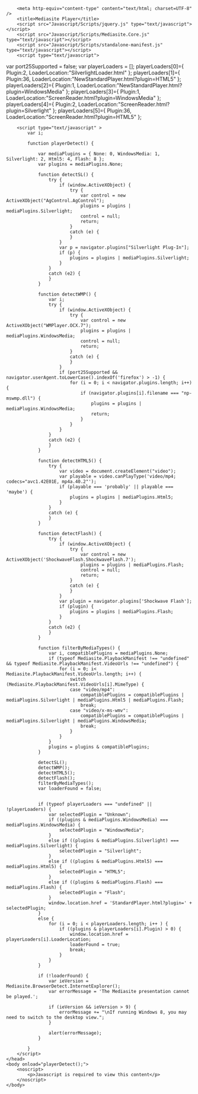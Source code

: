 <!DOCTYPE html PUBLIC "-//W3C//DTD XHTML 1.0 Transitional//EN" "http://www.w3.org/TR/xhtml1/DTD/xhtml1-transitional.dtd">

<html xmlns="http://www.w3.org/1999/xhtml" >
    <head>
        
        <meta http-equiv="content-type" content="text/html; charset=UTF-8" />
        <title>Mediasite Player</title>
        <script src="Javascript/Scripts/jquery.js" type="text/javascript"></script>
        <script src="Javascript/Scripts/Mediasite.Core.js" type="text/javascript"></script>
        <script src="Javascript/Scripts/standalone-manifest.js" type="text/javascript"></script>
        <script type="text/javascript">
var port25Supported = false;
var playerLoaders = [];
playerLoaders[0]={ Plugin:2, LoaderLocation:"SilverlightLoader.html" };
playerLoaders[1]={ Plugin:36, LoaderLocation:"NewStandardPlayer.html?plugin=HTML5" };
playerLoaders[2]={ Plugin:1, LoaderLocation:"NewStandardPlayer.html?plugin=WindowsMedia" };
playerLoaders[3]={ Plugin:1, LoaderLocation:"ScreenReader.html?plugin=WindowsMedia" };
playerLoaders[4]={ Plugin:2, LoaderLocation:"ScreenReader.html?plugin=Silverlight" };
playerLoaders[5]={ Plugin:36, LoaderLocation:"ScreenReader.html?plugin=HTML5" };
</script>


        <script type="text/javascript" >
            var i;

            function playerDetect() {

                var mediaPlugins = { None: 0, WindowsMedia: 1, Silverlight: 2, Html5: 4, Flash: 8 };
                var plugins = mediaPlugins.None;

                function detectSL() {
                    try {
                        if (window.ActiveXObject) {
                            try {
                                var control = new ActiveXObject("AgControl.AgControl");
                                plugins = plugins | mediaPlugins.Silverlight;
                                control = null;
                                return;
                            }
                            catch (e) {
                            }
                        }
                        var p = navigator.plugins["Silverlight Plug-In"];
                        if (p) {
                            plugins = plugins | mediaPlugins.Silverlight;
                        }
                    }
                    catch (e2) {
                    }
                }

                function detectWMP() {
                    var i;
                    try {
                        if (window.ActiveXObject) {
                            try {
                                var control = new ActiveXObject("WMPlayer.OCX.7");
                                plugins = plugins | mediaPlugins.WindowsMedia;
                                control = null;
                                return;
                            }
                            catch (e) {
                            }
                        }
                        if (port25Supported && navigator.userAgent.toLowerCase().indexOf('firefox') > -1) {
                            for (i = 0; i < navigator.plugins.length; i++) {
                                if (navigator.plugins[i].filename === "np-mswmp.dll") {
                                    plugins = plugins | mediaPlugins.WindowsMedia;
                                    return;
                                }
                            }
                        }
                    }
                    catch (e2) {
                    }
                }

                function detectHTML5() {
                    try {
                        var video = document.createElement("video");
                        var playable = video.canPlayType('video/mp4; codecs="avc1.42E01E, mp4a.40.2"');
                        if (playable === 'probably' || playable === 'maybe') {
                            plugins = plugins | mediaPlugins.Html5;
                        }
                    }
                    catch (e) {
                    }
                }

                function detectFlash() {
                    try {
                        if (window.ActiveXObject) {
                            try {
                                var control = new ActiveXObject('ShockwaveFlash.ShockwaveFlash.7');
                                plugins = plugins | mediaPlugins.Flash;
                                control = null;
                                return;
                            }
                            catch (e) {
                            }
                        }
                        var plugin = navigator.plugins['Shockwave Flash'];
                        if (plugin) {
                            plugins = plugins | mediaPlugins.Flash;
                        }
                    }
                    catch (e2) {
                    }
                }

                function filterByMediaTypes() {
                    var i, compatiblePlugins = mediaPlugins.None;
                    if (typeof Mediasite.PlaybackManifest !== "undefined" && typeof Mediasite.PlaybackManifest.VideoUrls !== "undefined") {
                        for (i = 0; i< Mediasite.PlaybackManifest.VideoUrls.length; i++) {
                            switch (Mediasite.PlaybackManifest.VideoUrls[i].MimeType) {
                            case "video/mp4":
                                compatiblePlugins = compatiblePlugins | mediaPlugins.Silverlight | mediaPlugins.Html5 | mediaPlugins.Flash;
                                break;
                            case "video/x-ms-wmv":
                                compatiblePlugins = compatiblePlugins | mediaPlugins.Silverlight | mediaPlugins.WindowsMedia;
                                break;
                            }
                        }
                    }
                    plugins = plugins & compatiblePlugins;
                }

                detectSL();
                detectWMP();
                detectHTML5();
                detectFlash();
                filterByMediaTypes();
                var loaderFound = false;


                if (typeof playerLoaders === "undefined" || !playerLoaders) {
                    var selectedPlugin = "Unknown";
                    if ((plugins & mediaPlugins.WindowsMedia) === mediaPlugins.WindowsMedia) {
                        selectedPlugin = "WindowsMedia";
                    }
                    else if ((plugins & mediaPlugins.Silverlight) === mediaPlugins.Silverlight) {
                        selectedPlugin = "Silverlight";
                    }
                    else if ((plugins & mediaPlugins.Html5) === mediaPlugins.Html5) {
                        selectedPlugin = "HTML5";
                    }
                    else if ((plugins & mediaPlugins.Flash) === mediaPlugins.Flash) {
                        selectedPlugin = "Flash";
                    }
                    window.location.href = 'StandardPlayer.html?plugin=' + selectedPlugin;
                }
                else {
                    for (i = 0; i < playerLoaders.length; i++ ) {
                        if ((plugins & playerLoaders[i].Plugin) > 0) {
                            window.location.href = playerLoaders[i].LoaderLocation;
                            loaderFound = true;
                            break;
                        }
                    }
                }

                if (!loaderFound) {
                    var ieVersion = Mediasite.BrowserDetect.InternetExplorer();
                    var errorMessage = 'The Mediasite presentation cannot be played.';

                    if (ieVersion && ieVersion > 9) {
                        errorMessage += "\nIf running Windows 8, you may need to switch to the desktop view.";
                    }

                    alert(errorMessage);
                }
                
            }
        </script>
    </head>
    <body onload="playerDetect();">        
        <noscript>
            <p>Javascript is required to view this content</p>
	    </noscript>
    </body>
</html>
